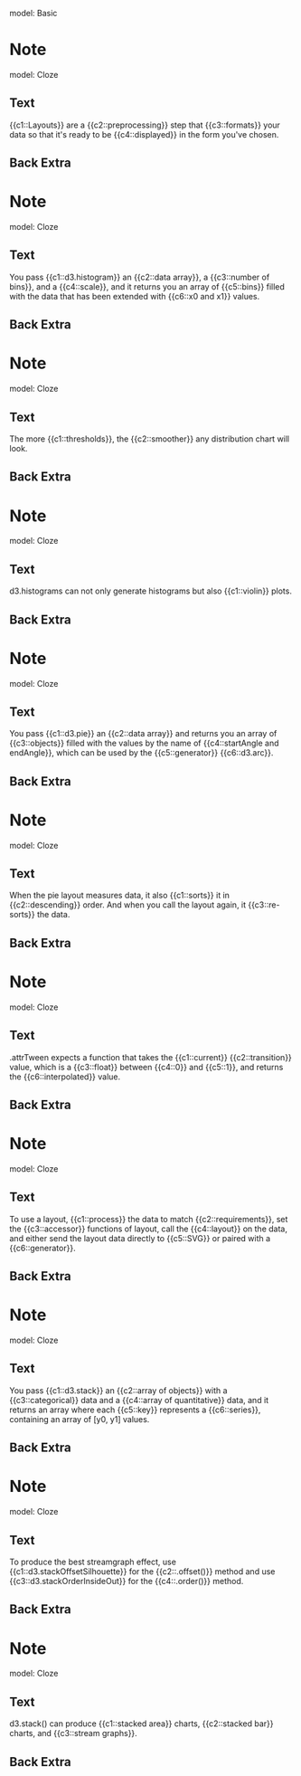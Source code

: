 model: Basic

# Note
model: Cloze

## Text
{{c1::Layouts}} are a {{c2::preprocessing}} step that {{c3::formats}} your data so that it's ready to be {{c4::displayed}} in the form you've chosen.

## Back Extra


# Note
model: Cloze

## Text
You pass {{c1::d3.histogram}} an {{c2::data array}}, a {{c3::number of bins}}, and a {{c4::scale}}, and it returns you an array of {{c5::bins}} filled with the data that has been extended with {{c6::x0 and x1}} values.

## Back Extra


# Note
model: Cloze

## Text
The more {{c1::thresholds}}, the {{c2::smoother}} any distribution chart will look.

## Back Extra


# Note
model: Cloze

## Text
d3.histograms can not only generate histograms but also {{c1::violin}} plots.

## Back Extra


# Note
model: Cloze

## Text
You pass {{c1::d3.pie}} an {{c2::data array}} and returns you an array of {{c3::objects}} filled with the values by the name of {{c4::startAngle and endAngle}}, which can be used by the {{c5::generator}} {{c6::d3.arc}}.

## Back Extra


# Note
model: Cloze

## Text
When the pie layout measures data, it also {{c1::sorts}} it in {{c2::descending}} order. And when you call the layout again, it {{c3::re-sorts}} the data.

## Back Extra


# Note
model: Cloze

## Text
.attrTween expects a function that takes the {{c1::current}} {{c2::transition}} value, which is a {{c3::float}} between {{c4::0}} and {{c5::1}}, and returns the {{c6::interpolated}} value.

## Back Extra


# Note
model: Cloze

## Text
To use a layout, {{c1::process}} the data to match {{c2::requirements}}, set the {{c3::accessor}} functions of layout, call the {{c4::layout}} on the data, and either send the layout data directly to {{c5::SVG}} or paired with a {{c6::generator}}.

## Back Extra


# Note
model: Cloze

## Text
You pass {{c1::d3.stack}} an {{c2::array of objects}} with a {{c3::categorical}} data and a {{c4::array of quantitative}} data, and it returns an array where each {{c5::key}} represents a {{c6::series}}, containing an array of [y0, y1] values.

## Back Extra


# Note
model: Cloze

## Text
To produce the best streamgraph effect, use {{c1::d3.stackOffsetSilhouette}} for the {{c2::.offset()}} method and use {{c3::d3.stackOrderInsideOut}} for the {{c4::.order()}} method.

## Back Extra


# Note
model: Cloze

## Text
d3.stack() can produce {{c1::stacked area}} charts, {{c2::stacked bar}} charts, and {{c3::stream graphs}}.

## Back Extra



